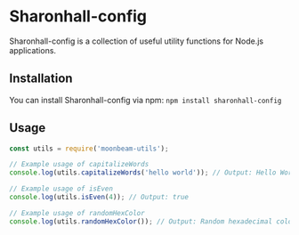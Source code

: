 # Sharonhall-config

Sharonhall-config is a collection of useful utility functions for Node.js applications.

## Installation

You can install Sharonhall-config via npm: `npm install sharonhall-config`

## Usage
```javascript
const utils = require('moonbeam-utils');

// Example usage of capitalizeWords
console.log(utils.capitalizeWords('hello world')); // Output: Hello World

// Example usage of isEven
console.log(utils.isEven(4)); // Output: true

// Example usage of randomHexColor
console.log(utils.randomHexColor()); // Output: Random hexadecimal color code
```

